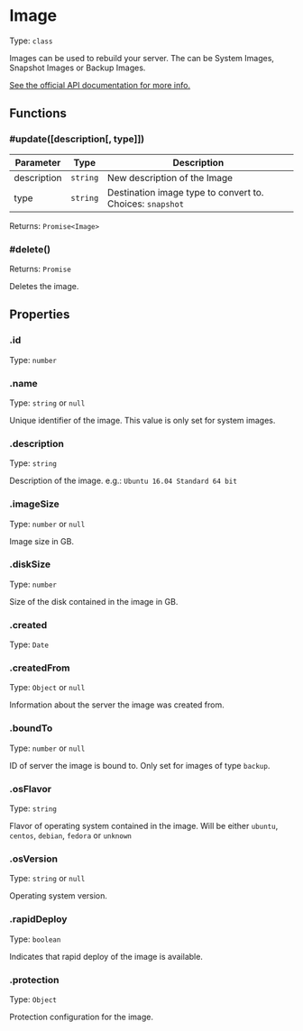 # Image

Type: `class`

Images can be used to rebuild your server. The can be System Images, Snapshot Images or Backup Images.

[See the official API documentation for more info.](https://docs.hetzner.cloud/#resources-images)

## Functions

### \#update([description[, type]])

| Parameter   | Type     | Description                                               |
| ----------- | -------- | --------------------------------------------------------- |
| description | `string` | New description of the Image                              |
| type        | `string` | Destination image type to convert to. Choices: `snapshot` |

Returns: `Promise<Image>`

### \#delete()

Returns: `Promise`

Deletes the image.

## Properties

### .id

Type: `number`

### .name

Type: `string` or `null`

Unique identifier of the image. This value is only set for system images.

### .description

Type: `string`

Description of the image. e.g.: `Ubuntu 16.04 Standard 64 bit`

### .imageSize

Type: `number` or `null`

Image size in GB.

### .diskSize

Type: `number`

Size of the disk contained in the image in GB.

### .created

Type: `Date`

### .createdFrom

Type: `Object` or `null`

Information about the server the image was created from.

### .boundTo

Type: `number` or `null`

ID of server the image is bound to. Only set for images of type `backup`.

### .osFlavor

Type: `string`

Flavor of operating system contained in the image. Will be either `ubuntu`, `centos`, `debian`, `fedora` or `unknown`

### .osVersion

Type: `string` or `null`

Operating system version.

### .rapidDeploy

Type: `boolean`

Indicates that rapid deploy of the image is available.

### .protection

Type: `Object`

Protection configuration for the image.
